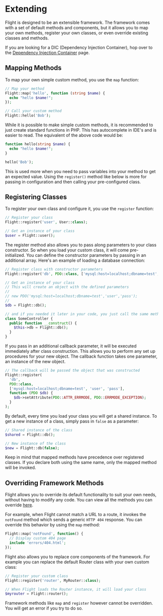 # Extending

Flight is designed to be an extensible framework. The framework comes with a set
of default methods and components, but it allows you to map your own methods,
register your own classes, or even override existing classes and methods.

If you are looking for a DIC (Dependency Injection Container), hop over to the
[Dependency Injection Container](dependency-injection-container) page.

## Mapping Methods

To map your own simple custom method, you use the `map` function:

```php
// Map your method
Flight::map('hello', function (string $name) {
  echo "hello $name!";
});

// Call your custom method
Flight::hello('Bob');
```

While it is possible to make simple custom methods, it is recommended to just create
standard functions in PHP. This has autocomplete in IDE's and is easier to read.
The equivalent of the above code would be:

```php
function hello(string $name) {
  echo "hello $name!";
}

hello('Bob');
```

This is used more when you need to pass variables into your method to get an expected
value. Using the `register()` method like below is more for passing in configuration
and then calling your pre-configured class.

## Registering Classes

To register your own class and configure it, you use the `register` function:

```php
// Register your class
Flight::register('user', User::class);

// Get an instance of your class
$user = Flight::user();
```

The register method also allows you to pass along parameters to your class
constructor. So when you load your custom class, it will come pre-initialized.
You can define the constructor parameters by passing in an additional array.
Here's an example of loading a database connection:

```php
// Register class with constructor parameters
Flight::register('db', PDO::class, ['mysql:host=localhost;dbname=test', 'user', 'pass']);

// Get an instance of your class
// This will create an object with the defined parameters
//
// new PDO('mysql:host=localhost;dbname=test','user','pass');
//
$db = Flight::db();

// and if you needed it later in your code, you just call the same method again
class SomeController {
  public function __construct() {
	$this->db = Flight::db();
  }
}
```

If you pass in an additional callback parameter, it will be executed immediately
after class construction. This allows you to perform any set up procedures for your
new object. The callback function takes one parameter, an instance of the new object.

```php
// The callback will be passed the object that was constructed
Flight::register(
  'db',
  PDO::class,
  ['mysql:host=localhost;dbname=test', 'user', 'pass'],
  function (PDO $db) {
    $db->setAttribute(PDO::ATTR_ERRMODE, PDO::ERRMODE_EXCEPTION);
  }
);
```

By default, every time you load your class you will get a shared instance.
To get a new instance of a class, simply pass in `false` as a parameter:

```php
// Shared instance of the class
$shared = Flight::db();

// New instance of the class
$new = Flight::db(false);
```

Keep in mind that mapped methods have precedence over registered classes. If you
declare both using the same name, only the mapped method will be invoked.

## Overriding Framework Methods

Flight allows you to override its default functionality to suit your own needs,
without having to modify any code. You can view all the methods you can override [here](/learn/api).

For example, when Flight cannot match a URL to a route, it invokes the `notFound`
method which sends a generic `HTTP 404` response. You can override this behavior
by using the `map` method:

```php
Flight::map('notFound', function() {
  // Display custom 404 page
  include 'errors/404.html';
});
```

Flight also allows you to replace core components of the framework.
For example you can replace the default Router class with your own custom class:

```php
// Register your custom class
Flight::register('router', MyRouter::class);

// When Flight loads the Router instance, it will load your class
$myrouter = Flight::router();
```

Framework methods like `map` and `register` however cannot be overridden. You will
get an error if you try to do so.